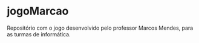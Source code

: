 # jogoMarcao
Repositório com o jogo desenvolvido pelo professor Marcos Mendes, para as turmas de informática.
